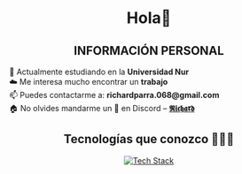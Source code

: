 <h1 align="center">Hola👋</h1>

<h2 align="center">INFORMACIÓN PERSONAL</h2>

<p align="left">
🔭 Actualmente estudiando en la <strong>Universidad Nur</strong><br>
☁️ Me interesa mucho encontrar un <strong>trabajo</strong><br>
📫 Puedes contactarme a: <strong>richardparra.068@gmail.com</strong><br>
🏠 No olvides mandarme un 👋 en Discord – 
<a href="https://discord.com/channels/831363654259441666/831363654929612814" target="_blank"><strong>𝕽𝖎𝖈𝖍𝖆𝖗𝖉</strong></a>
</p>

<h2 align="center">Tecnologías que conozco 👨🏻‍💻</h2>

<p align="center">
  <a href="https://skillicons.dev">
    <img src="https://skillicons.dev/icons?i=git,cpp,css,discord,postgres,express,angular,nestjs,spring,figma,github,html,java,js,react,kotlin,linux,mysql,nodejs,postman,py,vscode,ps&perline=10" alt="Tech Stack" />
  </a>
</p>
